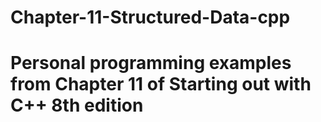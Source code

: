 # Chapter-11-Structured-Data-cpp
# Personal programming examples from Chapter 11 of Starting out with C++ 8th edition 
